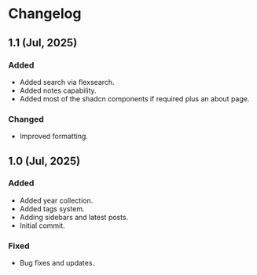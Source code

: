 # Changelog

## 1.1 (Jul, 2025)

### Added

- Added search via flexsearch.
- Added notes capability.
- Added most of the shadcn components if required plus an about page.

### Changed

- Improved formatting.


## 1.0 (Jul, 2025)

### Added

- Added year collection.
- Added tags system.
- Adding sidebars and latest posts.
- Initial commit.

### Fixed

- Bug fixes and updates.
